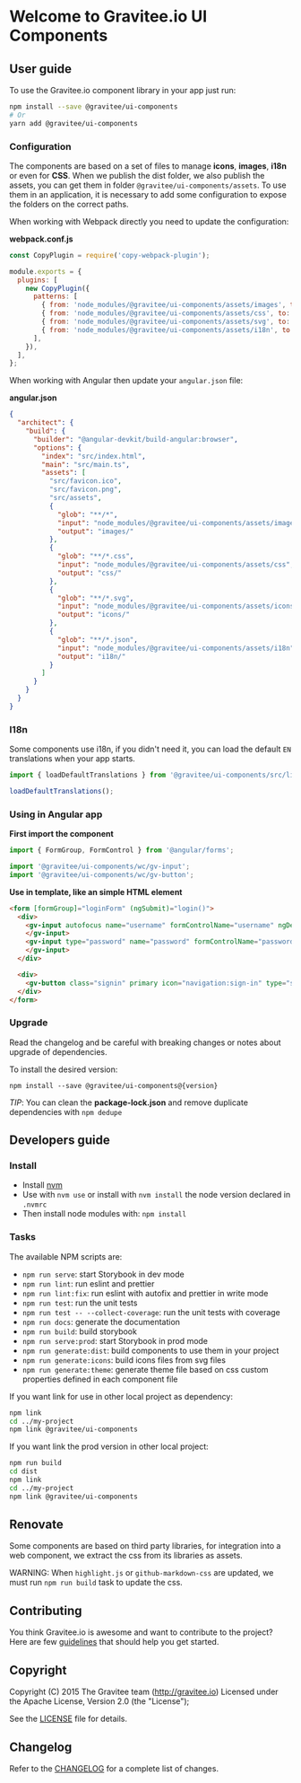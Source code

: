 # Welcome to Gravitee.io UI Components

## User guide

To use the Gravitee.io component library in your app just run:

```bash
npm install --save @gravitee/ui-components
# Or
yarn add @gravitee/ui-components
```

### Configuration

The components are based on a set of files to manage **icons**, **images**, **i18n** or even for **CSS**.
When we publish the dist folder, we also publish the assets, you can get them in folder `@gravitee/ui-components/assets`.
To use them in an application, it is necessary to add some configuration to expose the folders on the correct paths.

When working with Webpack directly you need to update the configuration:

**webpack.conf.js**

```javascript
const CopyPlugin = require('copy-webpack-plugin');

module.exports = {
  plugins: [
    new CopyPlugin({
      patterns: [
        { from: 'node_modules/@gravitee/ui-components/assets/images', to: 'images' },
        { from: 'node_modules/@gravitee/ui-components/assets/css', to: 'css' },
        { from: 'node_modules/@gravitee/ui-components/assets/svg', to: 'svg' },
        { from: 'node_modules/@gravitee/ui-components/assets/i18n', to: 'i18n' },
      ],
    }),
  ],
};
```

When working with Angular then update your `angular.json` file:

**angular.json**

```json
{
  "architect": {
    "build": {
      "builder": "@angular-devkit/build-angular:browser",
      "options": {
        "index": "src/index.html",
        "main": "src/main.ts",
        "assets": [
          "src/favicon.ico",
          "src/favicon.png",
          "src/assets",
          {
            "glob": "**/*",
            "input": "node_modules/@gravitee/ui-components/assets/images",
            "output": "images/"
          },
          {
            "glob": "**/*.css",
            "input": "node_modules/@gravitee/ui-components/assets/css",
            "output": "css/"
          },
          {
            "glob": "**/*.svg",
            "input": "node_modules/@gravitee/ui-components/assets/icons",
            "output": "icons/"
          },
          {
            "glob": "**/*.json",
            "input": "node_modules/@gravitee/ui-components/assets/i18n",
            "output": "i18n/"
          }
        ]
      }
    }
  }
}
```

### I18n

Some components use i18n, if you didn't need it, you can load the default `EN` translations when your app starts.

```js
import { loadDefaultTranslations } from '@gravitee/ui-components/src/lib/i18n';

loadDefaultTranslations();
```

### Using in Angular app

**First import the component**

```js
import { FormGroup, FormControl } from '@angular/forms';

import '@gravitee/ui-components/wc/gv-input';
import '@gravitee/ui-components/wc/gv-button';
```

**Use in template, like an simple HTML element**

```html
<form [formGroup]="loginForm" (ngSubmit)="login()">
  <div>
    <gv-input autofocus name="username" formControlName="username" ngDefaultControl gvControl icon-left="communication:shield-user">
    </gv-input>
    <gv-input type="password" name="password" formControlName="password" ngDefaultControl gvControl icon-left="general:shield-protected">
    </gv-input>
  </div>

  <div>
    <gv-button class="signin" primary icon="navigation:sign-in" type="submit">Login</gv-button>
  </div>
</form>
```

### Upgrade

Read the changelog and be careful with breaking changes or notes about upgrade of dependencies.

To install the desired version:

```
npm install --save @gravitee/ui-components@{version}
```

_TIP_: You can clean the **package-lock.json** and remove duplicate dependencies with `npm dedupe`

## Developers guide

### Install

- Install [nvm](https://github.com/nvm-sh/nvm)
- Use with `nvm use` or install with `nvm install` the node version declared in `.nvmrc`
- Then install node modules with: `npm install`

### Tasks

The available NPM scripts are:

- `npm run serve`: start Storybook in dev mode
- `npm run lint`: run eslint and prettier
- `npm run lint:fix`: run eslint with autofix and prettier in write mode
- `npm run test`: run the unit tests
- `npm run test -- --collect-coverage`: run the unit tests with coverage
- `npm run docs`: generate the documentation
- `npm run build`: build storybook
- `npm run serve:prod`: start Storybook in prod mode
- `npm run generate:dist`: build components to use them in your project
- `npm run generate:icons`: build icons files from svg files
- `npm run generate:theme`: generate theme file based on css custom properties defined in each component file

If you want link for use in other local project as dependency:

```bash
npm link
cd ../my-project
npm link @gravitee/ui-components
```

If you want link the prod version in other local project:

```bash
npm run build
cd dist
npm link
cd ../my-project
npm link @gravitee/ui-components
```

## Renovate

Some components are based on third party libraries, for integration into a web component, we extract the css from its libraries as assets.

WARNING: When `highlight.js` or `github-markdown-css` are updated, we must run `npm run build` task to update the css.

## Contributing

You think Gravitee.io is awesome and want to contribute to the project?
Here are few [guidelines](https://github.com/gravitee-io/gravitee-ui-components/blob/master/CONTRIBUTING.md) that should help you get started.

## Copyright

Copyright (C) 2015 The Gravitee team (http://gravitee.io)
Licensed under the Apache License, Version 2.0 (the "License");

See the [LICENSE](https://github.com/gravitee-io/gravitee-ui-components/blob/master/LICENSE.txt) file for details.

## Changelog

Refer to the [CHANGELOG](https://github.com/gravitee-io/gravitee-ui-components/blob/master/CHANGELOG.md) for a complete list of changes.
